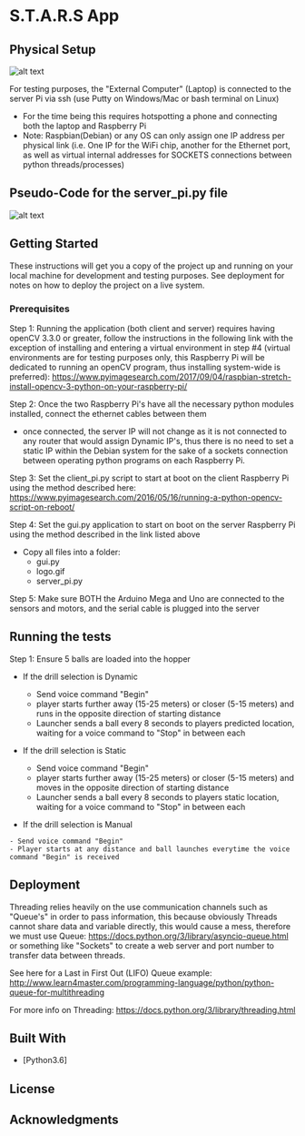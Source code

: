# S.T.A.R.S App

## Physical Setup

![alt text](https://github.com/colincolt/STARS/blob/master/Images/IOflow.png)

For testing purposes, the "External Computer" (Laptop) is connected to the server Pi via ssh (use Putty on Windows/Mac or bash terminal on Linux)
  - For the time being this requires hotspotting a phone and connecting both the laptop and Raspberry Pi
  - Note: Raspbian(Debian) or any OS can only assign one IP address per physical link (i.e. One IP for the WiFi chip, another for the Ethernet port, as well as virtual internal addresses for SOCKETS connections between python threads/processes)

## Pseudo-Code for the server_pi.py file

![alt text](https://github.com/colincolt/STARS/blob/master/Main%20File/Overview-Physical%20Overview.png)


## Getting Started

These instructions will get you a copy of the project up and running on your local machine for development and testing purposes. See deployment for notes on how to deploy the project on a live system.

### Prerequisites

Step 1:
Running the application (both client and server) requires having openCV 3.3.0 or greater, follow the instructions in the following link with the exception of installing and entering a virtual environment in step #4 (virtual environments are for testing purposes only, this Raspberry Pi will be dedicated to running an openCV program, thus installing system-wide is preferred): https://www.pyimagesearch.com/2017/09/04/raspbian-stretch-install-opencv-3-python-on-your-raspberry-pi/

Step 2: 
Once the two Raspberry Pi's have all the necessary python modules installed, connect the ethernet cables between them
  - once connected, the server IP will not change as it is not connected to any router that would assign Dynamic IP's, thus there is no need to set a static IP within the Debian system for the sake of a sockets connection between operating python programs on each Raspberry Pi.

Step 3: Set the client_pi.py script to start at boot on the client Raspberry Pi using the method described here: https://www.pyimagesearch.com/2016/05/16/running-a-python-opencv-script-on-reboot/

Step 4: Set the gui.py application to start on boot on the server Raspberry Pi using the method described in the link listed above
  - Copy all files into a folder:
    - gui.py
    - logo.gif
    - server_pi.py

Step 5: Make sure BOTH the Arduino Mega and Uno are connected to the sensors and motors, and the serial cable is plugged into the server

## Running the tests
Step 1: Ensure 5 balls are loaded into the hopper

  - If the drill selection is Dynamic
  
    - Send voice command "Begin"
    - player starts further away (15-25 meters) or closer (5-15 meters) and runs in the opposite direction of starting distance
    - Launcher sends a ball every 8 seconds to players predicted location, waiting for a voice command to "Stop" in between each
    
  - If the drill selection is Static
  
    - Send voice command "Begin"
    - player starts further away (15-25 meters) or closer (5-15 meters) and moves in the opposite direction of starting distance
    - Launcher sends a ball every 8 seconds to players static location, waiting for a voice command to "Stop" in between each
  
   - If the drill selection is Manual
   
    - Send voice command "Begin"
    - Player starts at any distance and ball launches everytime the voice command "Begin" is received   


## Deployment

Threading relies heavily on the use communication channels such as "Queue's" in order to pass information, this because obviously Threads cannot share data and variable directly, this would cause a mess, therefore we must use Queue: https://docs.python.org/3/library/asyncio-queue.html or something like "Sockets" to create a web server and port number to transfer data between threads.

See here for a Last in First Out (LIFO) Queue example: http://www.learn4master.com/programming-language/python/python-queue-for-multithreading

For more info on Threading: https://docs.python.org/3/library/threading.html


## Built With

* [Python3.6]


## License


## Acknowledgments

